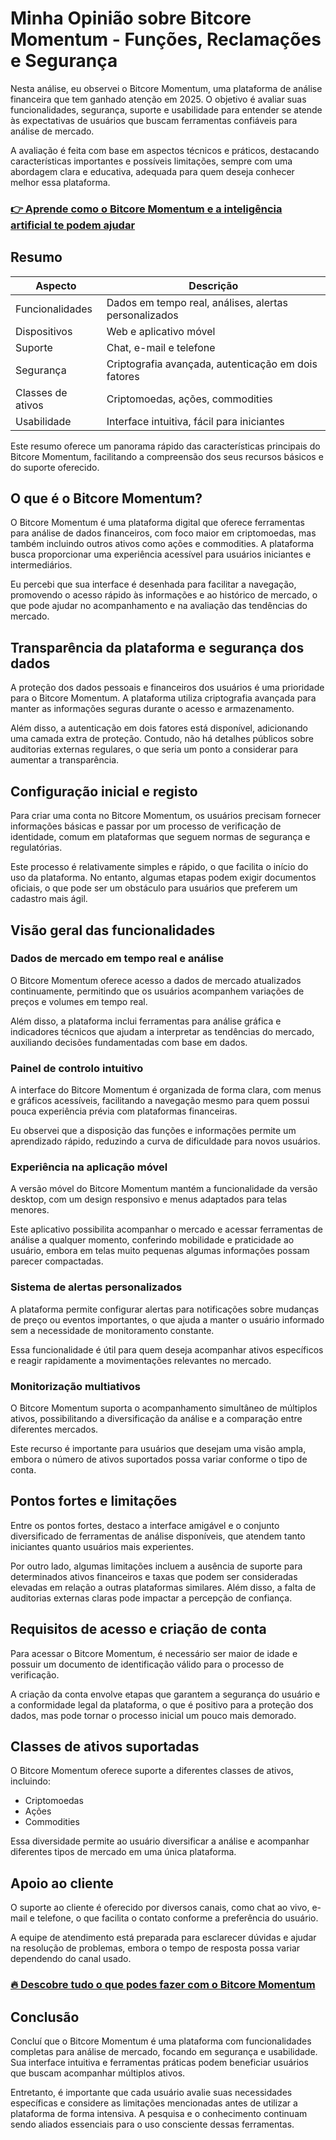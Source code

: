 # Minha Opinião sobre Bitcore Momentum  - Funções, Reclamações e Segurança
 

Nesta análise, eu observei o Bitcore Momentum, uma plataforma de análise financeira que tem ganhado atenção em 2025. O objetivo é avaliar suas funcionalidades, segurança, suporte e usabilidade para entender se atende às expectativas de usuários que buscam ferramentas confiáveis para análise de mercado.

A avaliação é feita com base em aspectos técnicos e práticos, destacando características importantes e possíveis limitações, sempre com uma abordagem clara e educativa, adequada para quem deseja conhecer melhor essa plataforma.

### [👉 Aprende como o Bitcore Momentum e a inteligência artificial te podem ajudar](https://tinyurl.com/27qtk7tp)
## Resumo

| Aspecto                  | Descrição                                         |
|-------------------------|--------------------------------------------------|
| Funcionalidades          | Dados em tempo real, análises, alertas personalizados |
| Dispositivos            | Web e aplicativo móvel                             |
| Suporte                 | Chat, e-mail e telefone                            |
| Segurança               | Criptografia avançada, autenticação em dois fatores |
| Classes de ativos        | Criptomoedas, ações, commodities                   |
| Usabilidade             | Interface intuitiva, fácil para iniciantes        |

Este resumo oferece um panorama rápido das características principais do Bitcore Momentum, facilitando a compreensão dos seus recursos básicos e do suporte oferecido.

## O que é o Bitcore Momentum?

O Bitcore Momentum é uma plataforma digital que oferece ferramentas para análise de dados financeiros, com foco maior em criptomoedas, mas também incluindo outros ativos como ações e commodities. A plataforma busca proporcionar uma experiência acessível para usuários iniciantes e intermediários.

Eu percebi que sua interface é desenhada para facilitar a navegação, promovendo o acesso rápido às informações e ao histórico de mercado, o que pode ajudar no acompanhamento e na avaliação das tendências do mercado.

## Transparência da plataforma e segurança dos dados

A proteção dos dados pessoais e financeiros dos usuários é uma prioridade para o Bitcore Momentum. A plataforma utiliza criptografia avançada para manter as informações seguras durante o acesso e armazenamento.

Além disso, a autenticação em dois fatores está disponível, adicionando uma camada extra de proteção. Contudo, não há detalhes públicos sobre auditorias externas regulares, o que seria um ponto a considerar para aumentar a transparência.

## Configuração inicial e registo

Para criar uma conta no Bitcore Momentum, os usuários precisam fornecer informações básicas e passar por um processo de verificação de identidade, comum em plataformas que seguem normas de segurança e regulatórias.

Este processo é relativamente simples e rápido, o que facilita o início do uso da plataforma. No entanto, algumas etapas podem exigir documentos oficiais, o que pode ser um obstáculo para usuários que preferem um cadastro mais ágil.

## Visão geral das funcionalidades

### Dados de mercado em tempo real e análise

O Bitcore Momentum oferece acesso a dados de mercado atualizados continuamente, permitindo que os usuários acompanhem variações de preços e volumes em tempo real.

Além disso, a plataforma inclui ferramentas para análise gráfica e indicadores técnicos que ajudam a interpretar as tendências do mercado, auxiliando decisões fundamentadas com base em dados.

### Painel de controlo intuitivo

A interface do Bitcore Momentum é organizada de forma clara, com menus e gráficos acessíveis, facilitando a navegação mesmo para quem possui pouca experiência prévia com plataformas financeiras.

Eu observei que a disposição das funções e informações permite um aprendizado rápido, reduzindo a curva de dificuldade para novos usuários.

### Experiência na aplicação móvel

A versão móvel do Bitcore Momentum mantém a funcionalidade da versão desktop, com um design responsivo e menus adaptados para telas menores.

Este aplicativo possibilita acompanhar o mercado e acessar ferramentas de análise a qualquer momento, conferindo mobilidade e praticidade ao usuário, embora em telas muito pequenas algumas informações possam parecer compactadas.

### Sistema de alertas personalizados

A plataforma permite configurar alertas para notificações sobre mudanças de preço ou eventos importantes, o que ajuda a manter o usuário informado sem a necessidade de monitoramento constante.

Essa funcionalidade é útil para quem deseja acompanhar ativos específicos e reagir rapidamente a movimentações relevantes no mercado.

### Monitorização multiativos

O Bitcore Momentum suporta o acompanhamento simultâneo de múltiplos ativos, possibilitando a diversificação da análise e a comparação entre diferentes mercados.

Este recurso é importante para usuários que desejam uma visão ampla, embora o número de ativos suportados possa variar conforme o tipo de conta.

## Pontos fortes e limitações

Entre os pontos fortes, destaco a interface amigável e o conjunto diversificado de ferramentas de análise disponíveis, que atendem tanto iniciantes quanto usuários mais experientes.

Por outro lado, algumas limitações incluem a ausência de suporte para determinados ativos financeiros e taxas que podem ser consideradas elevadas em relação a outras plataformas similares. Além disso, a falta de auditorias externas claras pode impactar a percepção de confiança.

## Requisitos de acesso e criação de conta

Para acessar o Bitcore Momentum, é necessário ser maior de idade e possuir um documento de identificação válido para o processo de verificação.

A criação da conta envolve etapas que garantem a segurança do usuário e a conformidade legal da plataforma, o que é positivo para a proteção dos dados, mas pode tornar o processo inicial um pouco mais demorado.

## Classes de ativos suportadas

O Bitcore Momentum oferece suporte a diferentes classes de ativos, incluindo:

- Criptomoedas
- Ações
- Commodities

Essa diversidade permite ao usuário diversificar a análise e acompanhar diferentes tipos de mercado em uma única plataforma.

## Apoio ao cliente

O suporte ao cliente é oferecido por diversos canais, como chat ao vivo, e-mail e telefone, o que facilita o contato conforme a preferência do usuário.

A equipe de atendimento está preparada para esclarecer dúvidas e ajudar na resolução de problemas, embora o tempo de resposta possa variar dependendo do canal usado.

### [🔥 Descobre tudo o que podes fazer com o Bitcore Momentum](https://tinyurl.com/27qtk7tp)
## Conclusão

Concluí que o Bitcore Momentum é uma plataforma com funcionalidades completas para análise de mercado, focando em segurança e usabilidade. Sua interface intuitiva e ferramentas práticas podem beneficiar usuários que buscam acompanhar múltiplos ativos.

Entretanto, é importante que cada usuário avalie suas necessidades específicas e considere as limitações mencionadas antes de utilizar a plataforma de forma intensiva. A pesquisa e o conhecimento continuam sendo aliados essenciais para o uso consciente dessas ferramentas.